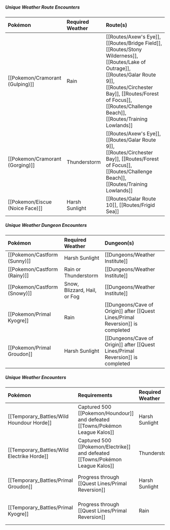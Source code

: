 ##### **Unique Weather Route Encounters**

Pokémon | Required Weather | Route(s)
:--- | :--- | :---
| [[Pokemon/Cramorant (Gulping)]] | Rain | [[Routes/Axew's Eye]], [[Routes/Bridge Field]], [[Routes/Stony Wilderness]], [[Routes/Lake of Outrage]], [[Routes/Galar Route 9]], [[Routes/Circhester Bay]], [[Routes/Forest of Focus]], [[Routes/Challenge Beach]], [[Routes/Training Lowlands]]
| [[Pokemon/Cramorant (Gorging)]] | Thunderstorm | [[Routes/Axew's Eye]], [[Routes/Galar Route 9]], [[Routes/Circhester Bay]], [[Routes/Forest of Focus]], [[Routes/Challenge Beach]], [[Routes/Training Lowlands]]
| [[Pokemon/Eiscue (Noice Face)]] | Harsh Sunlight | [[Routes/Galar Route 10]], [[Routes/Frigid Sea]]

##### **Unique Weather Dungeon Encounters**

Pokémon | Required Weather | Dungeon(s)
:--- | :--- | :---
| [[Pokemon/Castform (Sunny)]] | Harsh Sunlight | [[Dungeons/Weather Institute]]
| [[Pokemon/Castform (Rainy)]] | Rain or Thunderstorm | [[Dungeons/Weather Institute]]
| [[Pokemon/Castform (Snowy)]] | Snow, Blizzard, Hail, or Fog | [[Dungeons/Weather Institute]]
| [[Pokemon/Primal Kyogre]] | Rain | [[Dungeons/Cave of Origin]] after [[Quest Lines/Primal Reversion]] is completed
| [[Pokemon/Primal Groudon]] | Harsh Sunlight | [[Dungeons/Cave of Origin]] after [[Quest Lines/Primal Reversion]] is completed

##### **Unique Weather Encounters**

Pokémon | Requirements | Required Weather | Near to | Notes
:--- | :--- | :--- | :--- | :---
| [[Temporary_Battles/Wild Houndour Horde]] | Captured 500 [[Pokemon/Houndour]] and defeated [[Towns/Pokémon League Kalos]] | Harsh Sunlight | [[Routes/Kalos Route 16]] | Awards Houndoominite to evolve [[Pokemon/Mega Houndoom]]
| [[Temporary_Battles/Wild Electrike Horde]] | Captured 500 [[Pokemon/Electrike]] and defeated [[Towns/Pokémon League Kalos]] | Thunderstorm | [[Routes/Kalos Route 16]] | Awards Manectite to evolve [[Pokemon/Mega Manectric]]
| [[Temporary_Battles/Primal Groudon]] | Progress through [[Quest Lines/Primal Reversion]] | Harsh Sunlight | [[Routes/Hoenn Route 126]] | Awards Red Orb to evolve [[Pokemon/Primal Groudon]]
| [[Temporary_Battles/Primal Kyogre]] | Progress through [[Quest Lines/Primal Reversion]] | Rain | [[Routes/Hoenn Route 126]] | Awards Blue Orb to evolve [[Pokemon/Primal Kyogre]]